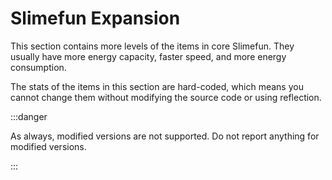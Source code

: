 # Slimefun Expansion

This section contains more levels of the items in core Slimefun. They usually have more energy capacity, faster speed, and more energy consumption.

The stats of the items in this section are hard-coded, which means you cannot change them without modifying the source code or using reflection.

:::danger

As always, modified versions are not supported. Do not report anything for modified versions.

:::
